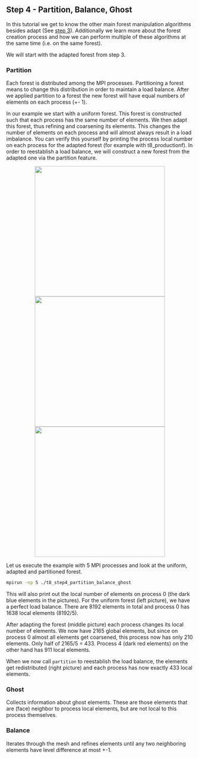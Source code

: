 ## Step 4 - Partition, Balance, Ghost

In this tutorial we get to know the other main forest manipulation algorithms besides adapt (See [step 3](https://github.com/holke/t8code/wiki/Step-3---Adapting-a-forest)).
Additionally we learn more about the forest creation process and how we can perform multiple of these algorithms at the same time (i.e. on the same forest).

We will start with the adapted forest from step 3.

### Partition

Each forest is distributed among the MPI processes. Partitioning a forest means
to change this distribution in order to maintain a load balance. After we 
applied partition to a forest the new forest will have equal numbers of elements
on each process (+- 1).

In our example we start with a uniform forest. This forest is constructed
such that each process has the same number of elements. 
We then adapt this forest, thus refining and coarsening its elements. This changes the
number of elements on each process and will almost always result in a load imbalance.
You can verify this yourself by printing the process local number on each process for the 
adapted forest (for example with t8_productionf).
In order to reestablish a load balance, we will construct a new forest from the adapted one via the partition feature.

<p align="center">
<img src="https://github.com/holke/t8code/wiki/pictures/tutorials/Step4_uniform_5ranks.png" height="350">
<img src="https://github.com/holke/t8code/wiki/pictures/tutorials/Step4_adapted_5ranks.png" height="350">
<img src="https://github.com/holke/t8code/wiki/pictures/tutorials/Step4_partitioned_5ranks.png" height="350">
</p>

Let us execute the example with 5 MPI processes and look at the uniform, adapted and partitioned forest.
```bash
mpirun -np 5 ./t8_step4_partition_balance_ghost
```
This will also print out the local number of elements on process 0 (the dark blue elements in the pictures).
For the uniform forest (left picture), we have a perfect load balance. There are 8192 elements in total and process 0
has 1638 local elements (8192/5).

After adapting the forest (middle picture) each process changes its local number of elements.
We now have 2165 global elements, but since on process 0 almost all elements get coarsened, this process now has only 210 elements.
Only half of 2165/5 = 433.
Process 4 (dark red elements) on the other hand has 911 local elements.

When we now call `partition` to reestablish the load balance, the elements get redistributed (right picture) and each process has now exactly 433 local elements.

### Ghost
 Collects information about ghost elements. These are those elements that are (face) neighbor to process local elements, but are
not local to this process themselves.

### Balance 
Iterates through the mesh and refines elements until any two neighboring elements have level difference at most +-1.
